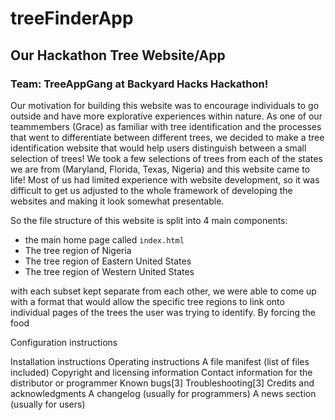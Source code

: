 # treeFinderApp
## Our Hackathon Tree Website/App

### Team: TreeAppGang at Backyard Hacks Hackathon!

Our motivation for building this website was to encourage individuals to go outside and have more explorative experiences within nature. As one of our teammembers (Grace) as familiar with tree identification and the processes that went to differentiate between different trees, we decided to make a tree identification website that would help users distinguish between a small selection of trees! We took a few selections of trees from
each of the states we are from (Maryland, Florida, Texas, Nigeria) and this website came to life! Most of us had limited experience with website development, so it was difficult to get us adjusted to the whole framework of developing the websites and making it look somewhat presentable.

So the file structure of this website is split into 4 main components:
- the main home page called `index.html`
- The tree region of Nigeria
- The tree region of Eastern United States
- The tree region of Western United States

with each subset kept separate from each other, we were able to come up with a format that would allow the specific tree regions to link onto individual pages of the trees the user was trying to identify. By forcing the food 

Configuration instructions

Installation instructions
Operating instructions
A file manifest (list of files included)
Copyright and licensing information
Contact information for the distributor or programmer
Known bugs[3]
Troubleshooting[3]
Credits and acknowledgments
A changelog (usually for programmers)
A news section (usually for users)
